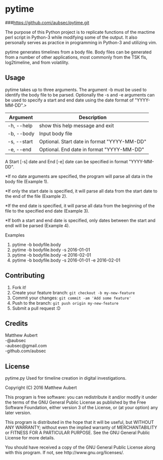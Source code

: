 # pytime
###https://github.comi/aubsec/pytime.git

The purpose of this Python project is to replicate functions of the mactime perl 
script in Python-3 while modifying some of the output.  It also personally serves 
as practice in programming in Python-3 and utilizing vim.

pytime generates timelines from a body file.  Body files can be generated from
a number of other applications, most commonly from the TSK fls, log2timeline,
and from volatility. 


## Usage

pytime takes up to three arguments.  The argument -b must be used to identify
the body file to be parsed.  Optionally the -s and -e arguments can be used to
specify a start and end date using the date format of "YYYY-MM-DD".>

|Argument|Description|
|---|---|
|-h, --help |show this help message and exit|
|-b, --body |Input body file |
|-s, --start|Optional.  Start date in format "YYYY-MM-DD"|
|-e, --end  |Optional.  End date in format "YYYY-MM-DD"  |

A Start [-s] date and End [-e] date can be specified in format "YYYY-MM-DD".  

*If no date arguments are specified, the program will parse all data in the body file (Example 1).  

*If only the start date is specified, it will parse all data from the start date to the end of the file (Example 2).  

*If the end date is specified, it will parse all data from the beginning of the file to the specified end date (Example 3).  

*If both a start and end date is specified, only dates between the start and endl will be parsed (Example 4).

Examples
1. pytime -b bodyfile.body
2. pytime -b bodyfile.body -s 2016-01-01
3. pytime -b bodyfile.body -e 2016-02-01
4. pytime -b bodyfile.body -s 2016-01-01 -e 2016-02-01


## Contributing

1. Fork it!
2. Create your feature branch: `git checkout -b my-new-feature`
3. Commit your changes: `git commit -am 'Add some feature'`
4. Push to the branch: `git push origin my-new-feature`
5. Submit a pull request :D

## Credits

<p>Matthew Aubert
<br>-@aubsec
<br>-aubsec@gmail.com
<br>-github.com/aubsec</p>

## License

<p>pytime.py Used for timeline creation in digital investigations.</p>
<p>Copyright (C) 2016 Matthew Aubert<p>

<p>This program is free software: you can redistribute it and/or modify
it under the terms of the GNU General Public License as published by
the Free Software Foundation, either version 3 of the License, or
(at your option) any later version.</p>

<p>This program is distributed in the hope that it will be useful,
but WITHOUT ANY WARRANTY; without even the implied warranty of
MERCHANTABILITY or FITNESS FOR A PARTICULAR PURPOSE.  See the
GNU General Public License for more details.</p>

<p>You should have received a copy of the GNU General Public License
along with this program.  If not, see http://www.gnu.org/licenses/.</p>
